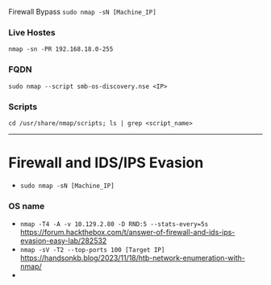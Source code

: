 Firewall Bypass ```sudo nmap -sN [Machine_IP]```


### Live Hostes
```nmap -sn -PR 192.168.18.0-255```

### FQDN
```sudo nmap --script smb-os-discovery.nse <IP>```


### Scripts
```cd /usr/share/nmap/scripts; ls | grep <script_name>```


---------------------
# Firewall and IDS/IPS Evasion

- ```sudo nmap -sN [Machine_IP]```


### OS name
- ```nmap -T4 -A -v 10.129.2.80 -D RND:5 --stats-every=5s``` https://forum.hackthebox.com/t/answer-of-firewall-and-ids-ips-evasion-easy-lab/282532
- ```nmap -sV -T2 --top-ports 100 [Target IP]``` https://handsonkb.blog/2023/11/18/htb-network-enumeration-with-nmap/
- 
